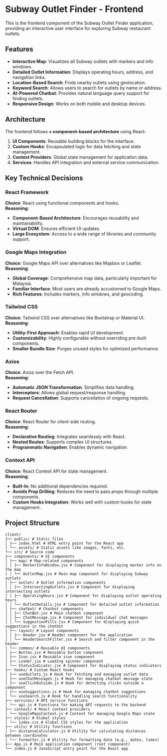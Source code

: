 # Subway Outlet Finder - Frontend

This is the frontend component of the Subway Outlet Finder application, providing an interactive user interface for exploring Subway restaurant outlets.

## Features

- **Interactive Map**: Visualizes all Subway outlets with markers and info windows.
- **Detailed Outlet Information**: Displays operating hours, address, and navigation links.
- **Location-Based Search**: Finds nearby outlets using geolocation.
- **Keyword Search**: Allows users to search for outlets by name or address.
- **AI-Powered Chatbot**: Provides natural language query support for finding outlets.
- **Responsive Design**: Works on both mobile and desktop devices.

## Architecture

The frontend follows a **component-based architecture** using React:

1. **UI Components**: Reusable building blocks for the interface.
2. **Custom Hooks**: Encapsulated logic for data fetching and state management.
3. **Context Providers**: Global state management for application data.
4. **Services**: Handles API integration and external service communication.

## Key Technical Decisions

### React Framework

**Choice**: React using functional components and hooks.  
**Reasoning**:

- **Component-Based Architecture**: Encourages reusability and maintainability.
- **Virtual DOM**: Ensures efficient UI updates.
- **Large Ecosystem**: Access to a wide range of libraries and community support.

### Google Maps Integration

**Choice**: Google Maps API over alternatives like Mapbox or Leaflet.  
**Reasoning**:

- **Global Coverage**: Comprehensive map data, particularly important for Malaysia.
- **Familiar Interface**: Most users are already accustomed to Google Maps.
- **Rich Features**: Includes markers, info windows, and geocoding.

### Tailwind CSS

**Choice**: Tailwind CSS over alternatives like Bootstrap or Material UI.  
**Reasoning**:

- **Utility-First Approach**: Enables rapid UI development.
- **Customizability**: Highly configurable without overriding pre-built components.
- **Smaller Bundle Size**: Purges unused styles for optimized performance.

### Axios

**Choice**: Axios over the Fetch API.  
**Reasoning**:

- **Automatic JSON Transformation**: Simplifies data handling.
- **Interceptors**: Allows global request/response handling.
- **Request Cancellation**: Supports cancellation of ongoing requests.

### React Router

**Choice**: React Router for client-side routing.  
**Reasoning**:

- **Declarative Routing**: Integrates seamlessly with React.
- **Nested Routes**: Supports complex UI structures.
- **Programmatic Navigation**: Enables dynamic navigation.

### Context API

**Choice**: React Context API for state management.  
**Reasoning**:

- **Built-In**: No additional dependencies required.
- **Avoids Prop Drilling**: Reduces the need to pass props through multiple components.
- **Custom Hooks Integration**: Works well with custom hooks for state management.

## Project Structure

```
client/
├── public/ # Static files
│ ├── index.html # HTML entry point for the React app
│ └── assets/ # Static assets like images, fonts, etc.
└── src/ # Source code
├── components/ # UI components
│ ├── map/ # Map-related components
│ │ ├── MarkerInfoWindow.jsx # Component for displaying marker info on the map
│ │ └── OutletMap.jsx # Main map component for displaying Subway outlets
│ ├── outlet/ # Outlet information components
│ │ ├── IntersectingOutlets.jsx # Component for displaying intersecting outlets
│ │ ├── OperatingHours.jsx # Component for displaying outlet operating hours
│ │ └── OutletDetails.jsx # Component for detailed outlet information
│ ├── chatbot/ # Chatbot components
│ │ ├── ChatBot.jsx # Main chatbot component
│ │ ├── ChatMessage.jsx # Component for individual chat messages
│ │ └── SuggestionPills.jsx # Component for displaying quick suggestions in the chatbot
│ ├── layout/ # Layout components
│ │ ├── Header.jsx # Header component for the application
│ │ └── HeaderSearchFilter.jsx # Search and filter component in the header
│ └── common/ # Reusable UI components
│ ├── Button.jsx # Reusable button component
│ ├── Icon.jsx # Reusable icon component
│ ├── Loader.jsx # Loading spinner component
│ └── StatusIndicator.jsx # Component for displaying status indicators
├── hooks/ # Custom React hooks
│ ├── useOutlets.js # Hook for fetching and managing outlet data
│ ├── useChatMessages.js # Hook for managing chatbot message state
│ ├── useClickOutside.js # Hook for detecting clicks outside a component
│ ├── useSuggestions.js # Hook for managing chatbot suggestions
│ └── useSearch.js # Hook for handling search functionality
├── services/ # API service functions
│ └── api.js # Functions for making API requests to the backend
├── context/ # React context providers
│ └── GoogleMapsContext.js # Context for managing Google Maps state
├── styles/ # Global styles
│ └── index.css # Global CSS styles for the application
├── utils/ # Utility functions
│ ├── distanceCalculator.js # Utility for calculating distances between coordinates
│ └── formatter.js # Utility for formatting data (e.g., dates, times)
├── App.js # Main application component (root component)
└── index.js # JavaScript entry point for the React app
```
